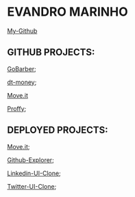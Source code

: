 # EVANDRO MARINHO
[My-Github](https://github.com/evandromarinh0)

## GITHUB PROJECTS:
[GoBarber](https://github.com/evandromarinh0/gobarber);

[dt-money](https://github.com/evandromarinh0/dtmoney);

[Move.it](https://github.com/evandromarinh0/moveit-nextjs)

[Proffy](https://github.com/evandromarinh0/Proffy);


## DEPLOYED PROJECTS:

[Move.it](https://moveit-next-kappa-beige.vercel.app/);

[Github-Explorer](https://evan-github-explorer.netlify.app/);

[Linkedin-UI-Clone](https://app.netlify.com/sites/evan-linkedin-ui-clone);

[Twitter-UI-Clone](https://evan-twitter-ui-clone.netlify.app/);